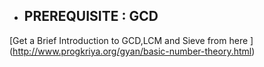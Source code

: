 - ## PREREQUISITE : GCD 
[Get a Brief Introduction to GCD,LCM and Sieve from here ] (http://www.progkriya.org/gyan/basic-number-theory.html)
